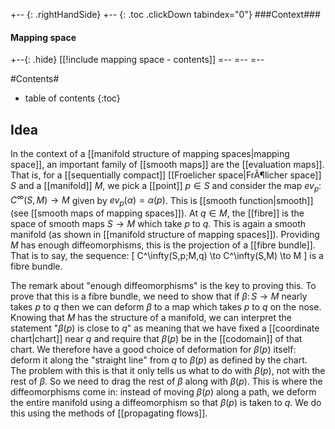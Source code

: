 
+-- {: .rightHandSide}
+-- {: .toc .clickDown tabindex="0"}
###Context###
#### Mapping space
+--{: .hide}
[[!include mapping space - contents]]
=--
=--
=--

#Contents#
* table of contents
{:toc}

## Idea ##

In the context of a [[manifold structure of mapping spaces|mapping space]], an important family of [[smooth maps]] are the 
[[evaluation maps]].  That is, for a [[sequentially compact]] [[Froelicher space|FrÃ¶licher space]] $S$ and a [[manifold]] $M$, we pick a [[point]] $p \in S$ and consider the map $ev_p \colon C^\infty(S,M) \to M$ given by $ev_p(\alpha) = \alpha(p)$.  This is [[smooth function|smooth]] (see [[smooth maps of mapping spaces]]).  At $q \in M$, the [[fibre]] is the space of smooth maps $S \to M$ which take $p$ to $q$.  This is again a smooth manifold (as shown in [[manifold structure of mapping spaces]]).  Providing $M$ has enough diffeomorphisms, this is the projection of a [[fibre bundle]].  That is to say, the sequence:
\[
C^\infty(S,p;M,q) \to C^\infty(S,M) \to M
\]
is a fibre bundle.

The remark about "enough diffeomorphisms" is the key to proving this.  To prove that this is a fibre bundle, we need to show that if $\beta \colon S \to M$ nearly takes $p$ to $q$ then we can deform $\beta$ to a map which takes $p$ to $q$ on the nose.  Knowing that $M$ has the structure of a manifold, we can interpret the statement "$\beta(p)$ is close to $q$" as meaning that we have fixed a [[coordinate chart|chart]] near $q$ and require that $\beta(p)$ be in the [[codomain]] of that chart.  We therefore have a good choice of deformation for $\beta(p)$ itself: deform it along the "straight line" from $q$ to $\beta(p)$ as defined by the chart.  The problem with this is that it only tells us what to do with $\beta(p)$, not with the rest of $\beta$.  So we need to drag the rest of $\beta$ along with $\beta(p)$.  This is where the diffeomorphisms come in: instead of moving $\beta(p)$ along a path, we deform the entire manifold using a diffeomorphism so that $\beta(p)$ is taken to $q$.  We do this using the methods of [[propagating flows]].
